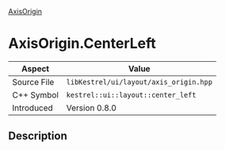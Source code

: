 [AxisOrigin](index.md)
# AxisOrigin.CenterLeft
| Aspect | Value |
| --- | --- |
| Source File | `libKestrel/ui/layout/axis_origin.hpp` |
| C++ Symbol | `kestrel::ui::layout::center_left` |
| Introduced | Version 0.8.0 |
## Description
